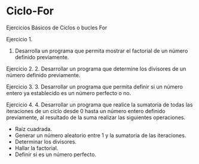 # Ciclo-For
Ejercicios Básicos de Ciclos o bucles For


Ejercicio 1.
1. Desarrolla un programa que permita mostrar el factorial de un número
definido previamente.

Ejercicio 2.
2. Desarrollar un programa que determine los divisores de un número
definido previamente.

Ejercicio 3.
3. Desarrollar un programa que permita definir si un número entero ya
establecido es un número perfecto o no.

Ejercicio 4.
4. Desarrollar un programa que realice la sumatoria de todas las
iteraciones de un ciclo desde 0 hasta un número entero definido
previamente, al resultado de la suma realizar las siguientes
operaciones.
- Raíz cuadrada.
- Generar un número aleatorio entre 1 y la sumatoria de las iteraciones.
- Determinar los divisores.
- Hallar la factorial.
- Definir si es un número perfecto.
